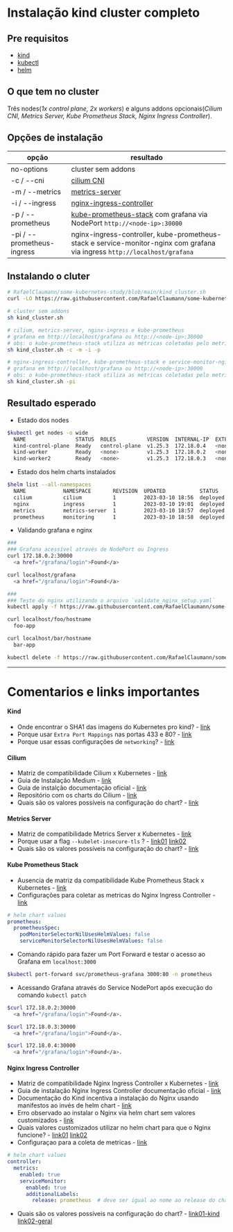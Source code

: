 # Instalação kind cluster completo

## Pre requisitos
- [kind](https://kind.sigs.k8s.io/)
- [kubectl](https://kubernetes.io/docs/tasks/tools/install-kubectl-linux/)
- [helm](https://helm.sh/)

## O que tem no cluster
Três nodes(_1x control plane, 2x workers_) e alguns addons opcionais(_Cilium CNI, Metrics Server, Kube Prometheus Stack, Nginx Ingress Controller_).

## Opções de instalação
| opção 	                     | resultado                                                                                                                        | 
|------------------------------|----------------------------------------------------------------------------------------------------------------------------------|
| no-options                   | cluster sem addons                                                                                                               |
| -c  / --cni                  | [cilium CNI](https://github.com/cilium/cilium) |
| -m  / --metrics              | [metrics-server](https://github.com/kubernetes-sigs/metrics-server)  |
| -i  / --ingress              | [nginx-ingress-controller](https://github.com/kubernetes/ingress-nginx)  |
| -p  / --prometheus           | [kube-prometheus-stack](https://github.com/prometheus-community/helm-charts/tree/main/charts/kube-prometheus-stack) com grafana via NodePort `http://<node-ip>:30000` |
| -pi / --prometheus-ingress   | nginx-ingress-controller, kube-prometheus-stack e service-monitor-nginx com grafana via ingress `http://localhost/grafana` |

## Instalando o cluter
``` bash
# RafaelClaumann/some-kubernetes-study/blob/main/kind_cluster.sh
curl -LO https://raw.githubusercontent.com/RafaelClaumann/some-kubernetes-study/main/kind_cluster.sh

# cluster sem addons
sh kind_cluster.sh

# cilium, metrics-server, nginx-ingress e kube-prometheus
# grafana em http://localhost/grafana ou http://<node-ip>:30000
# obs: o kube-prometheus-stack utiliza as métricas coletadas pelo metrics-server
sh kind_cluster.sh -c -m -i -p

# nginx-ingress-controller, kube-prometheus-stack e service-monitor-nginx
# grafana em http://localhost/grafana ou http://<node-ip>:30000
# obs: o kube-prometheus-stack utiliza as métricas coletadas pelo metrics-server
sh kind_cluster.sh -pi
```

## Resultado esperado
- Estado dos nodes
``` bash
$kubectl get nodes -o wide     
  NAME                STATUS  ROLES          VERSION  INTERNAL-IP  EXTERNAL-IP  OS-IMAGE            CONTAINER-RUNTIME
  kind-control-plane  Ready   control-plane  v1.25.3  172.18.0.4   <none>       Ubuntu 22.04.1 LTS  containerd://1.6.9
  kind-worker         Ready   <none>         v1.25.3  172.18.0.2   <none>       Ubuntu 22.04.1 LTS  containerd://1.6.9
  kind-worker2        Ready   <none>         v1.25.3  172.18.0.3   <none>       Ubuntu 22.04.1 LTS  containerd://1.6.9
```
- Estado dos helm charts instalados
``` bash
$helm list --all-namespaces  
  NAME            NAMESPACE       REVISION  UPDATED           STATUS      CHART                          APP VERSION
  cilium          cilium          1         2023-03-10 18:56  deployed    cilium-1.13.0                  1.13.0     
  nginx           ingress         1         2023-03-10 19:01  deployed    ingress-nginx-4.5.2            1.6.4      
  metrics         metrics-server  1         2023-03-10 18:57  deployed    metrics-server-3.8.4           0.6.2      
  prometheus      monitoring      1         2023-03-10 18:58  deployed    kube-prometheus-stack-45.7.1   v0.63.0
```
- Validando grafana e nginx
``` bash
###
### Grafana acessível através de NodePort ou Ingress
curl 172.18.0.2:30000
  <a href="/grafana/login">Found</a>

curl localhost/grafana
  <a href="/grafana/login">Found</a>

###
### Teste do nginx utilizando o arquivo `validate_nginx_setup.yaml`
kubectl apply -f https://raw.githubusercontent.com/RafaelClaumann/some-kubernetes-study/main/validate_nginx_setup.yaml

curl localhost/foo/hostname
  foo-app

curl localhost/bar/hostname
  bar-app

kubectl delete -f https://raw.githubusercontent.com/RafaelClaumann/some-kubernetes-study/main/validate_nginx_setup.yaml --force --grace-period=0
```

---

# Comentarios e links importantes 

#### Kind
- Onde encontrar o SHA1 das imagens do Kubernetes pro kind? - [link](https://github.com/kubernetes-sigs/kind/releases/tag/v0.17.0)
- Porque usar `Extra Port Mappings` nas portas 433 e 80? - [link](https://kind.sigs.k8s.io/docs/user/ingress/#create-cluster)
- Porque usar essas configurações de `networking`? - [link](https://medium.com/@charled.breteche/kind-cluster-with-cilium-and-no-kube-proxy-c6f4d84b5a9d)

#### Cilium
- Matriz de compatibilidade Cilium x Kubernetes - [link](https://docs.cilium.io/en/stable/network/kubernetes/compatibility/)
- Guia de Instalação Medium - [link](https://medium.com/@charled.breteche/kind-cluster-with-cilium-and-no-kube-proxy-c6f4d84b5a9d)
- Guia de instalção documentação oficial - [link](https://docs.cilium.io/en/stable/installation/k8s-install-helm/)
- Repositório com os charts do Cilium - [link](https://quay.io/repository/cilium/cilium?tab=tags&tag=latest)
- Quais são os valores possíveis na configuração do chart? - [link](https://github.com/cilium/cilium/blob/master/install/kubernetes/cilium/values.yaml)

#### Metrics Server
- Matriz de compatibilidade Metrics Server x Kubernetes - [link](https://github.com/kubernetes-sigs/metrics-server#compatibility-matrix)
- Porque usar a flag `--kubelet-insecure-tls` ? - [link01](https://github.com/kubernetes-sigs/kind/issues/398#issuecomment-478311167) [link02](https://github.com/kubernetes-sigs/metrics-server/blob/master/README.md#configuration)
- Quais são os valores possíveis na configuração do chart? - [link](https://github.com/kubernetes-sigs/metrics-server/blob/master/charts/metrics-server/values.yaml)

#### Kube Prometheus Stack
- Ausencia de matriz da compatibilidade Kube Prometheus Stack x Kubernetes - [link](https://github.com/prometheus-community/helm-charts/issues/97)
- Configurações para coletar as metricas do Nginx Ingress Controller - [link](https://kubernetes.github.io/ingress-nginx/user-guide/monitoring/#configure-prometheus)
``` yaml
# helm chart values
prometheus:
  prometheusSpec:
    podMonitorSelectorNilUsesHelmValues: false
    serviceMonitorSelectorNilUsesHelmValues: false
```
- Comando rápido para fazer um Port Forward e testar o acesso ao Grafana em `localhost:3000`
``` bash
$kubectl port-forward svc/prometheus-grafana 3000:80 -n prometheus
```
- Acessando Grafana através do Service NodePort após execução do comando `kubectl patch`
``` bash
$curl 172.18.0.2:30000
  <a href="/grafana/login">Found</a>.

$curl 172.18.0.3:30000
  <a href="/grafana/login">Found</a>.

$curl 172.18.0.4:30000
  <a href="/grafana/login">Found</a>.
```

#### Nginx Ingress Controller
- Matriz de compatibilidade Nginx Ingress Controller x Kubernetes - [link](https://github.com/kubernetes/ingress-nginx#supported-versions-table)
- Guia de instalação Nginx Ingress Controller documentação oficial - [link](https://kubernetes.github.io/ingress-nginx/deploy/)
- Documentação do Kind incentiva a instalação do Nginx usando manifestos ao invés de helm chart - [link](https://kind.sigs.k8s.io/docs/user/ingress/#ingress-nginx)
- Erro observado ao instalar o Nginx via helm chart sem valores customizados - [link](https://sam-thomas.medium.com/kubernetes-ingressclass-error-ingress-does-not-contain-a-valid-ingressclass-78aab72c15a6)
- Quais valores customizados utilizar no helm chart para que o Nginx funcione? - [link01](https://github.com/kubernetes-sigs/kind/issues/1693#issuecomment-1166157946) [link02](https://github.com/kubernetes/ingress-nginx/blob/main/hack/manifest-templates/provider/kind/values.yaml)
- Configuraçao para a coleta de metricas - [link](https://kubernetes.github.io/ingress-nginx/user-guide/monitoring/#re-configure-nginx-ingress-controller)
``` yaml
# helm chart values
controller:
  metrics:
    enabled: true
    serviceMonitor:
      enabled: true
      additionalLabels:
        release: prometheus  # deve ser igual ao nome ao release do chart kube-prometheus-stack
```
- Quais são os valores possíveis na configuração do chart? - [link01-kind](https://github.com/kubernetes/ingress-nginx/blob/main/hack/manifest-templates/provider/kind/values.yaml) [link02-geral](https://github.com/kubernetes/ingress-nginx/blob/main/charts/ingress-nginx/values.yaml)
